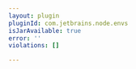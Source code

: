 ```yaml
---
layout: plugin
pluginId: com.jetbrains.node.envs
isJarAvailable: true
error: ''
violations: []

---
```

